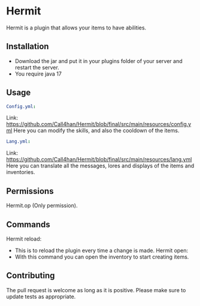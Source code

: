 # Hermit

Hermit is a plugin that allows your items to have abilities.

## Installation

- Download the jar and put it in your plugins folder of your server and restart the server.
- You require java 17



## Usage

```yml
Config.yml:
```
Link: https://github.com/Call4han/Hermit/blob/final/src/main/resources/config.yml
Here you can modify the skills, and also the cooldown of the items.
```yml
Lang.yml:
```
Link: https://github.com/Call4han/Hermit/blob/final/src/main/resources/lang.yml
Here you can translate all the messages, lores and displays of the items and inventories.
## Permissions
Hermit.op (Only permission).

## Commands
Hermit reload:
- This is to reload the plugin every time a change is made.
Hermit open:
- With this command you can open the inventory to start creating items.

## Contributing
The pull request is welcome as long as it is positive.
Please make sure to update tests as appropriate.
